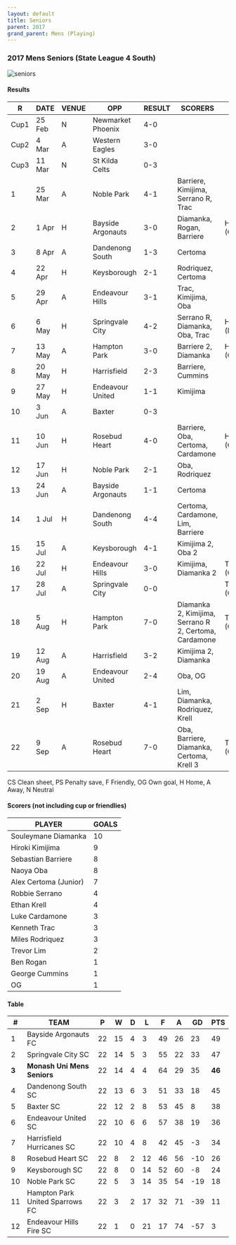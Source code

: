 ```yaml
---
layout: default
title: Seniors
parent: 2017
grand_parent: Mens (Playing)
---
```


### 2017 Mens Seniors (State League 4 South)

![seniors](https://photos.smugmug.com/photos/i-jjnDQqV/2/0d7cfe40/L/i-jjnDQqV-L.jpg)

#### Results

| R | DATE | VENUE| OPP | RESULT | SCORERS | GK |
| --- | --- | --- | --- | --- | --- | --- |
| Cup1 | 25 Feb | N | Newmarket Phoenix | 4-0 |  |  |
| Cup2 | 4 Mar | A| Western Eagles      | 3-0 |  |  |
| Cup3 | 11 Mar | N| St Kilda Celts     | 0-3 |  |  |
| 1 | 25 Mar  | A| Noble Park           | 4-1 | Barriere, Kimijima, Serrano R, Trac |  |
| 2 | 1 Apr   | H| Bayside Argonauts    | 3-0 | Diamanka, Rogan, Barriere | Heep (CS) |
| 3 | 8 Apr   | A| Dandenong South      | 1-3 | Certoma |  |
| 4 | 22 Apr  | H| Keysborough          | 2-1 | Rodriquez, Certoma |  |
| 5 | 29 Apr  | A| Endeavour Hills      | 3-1 | Trac, Kimijima, Oba |  |
| 6 | 6 May   | H| Springvale City      | 4-2 | Serrano R, Diamanka, Oba, Trac | Heep (PS) |
| 7 | 13 May  | A| Hampton Park         | 3-0 | Barriere 2, Diamanka | Heep (CS) |
| 8 | 20 May  | H| Harrisfield          | 2-3 | Barriere, Cummins |  |
| 9  | 27 May | H| Endeavour United     | 1-1 | Kimijima |  |
| 10 | 3 Jun  | A| Baxter               | 0-3 |  |  |
| 11 | 10 Jun | H| Rosebud Heart        | 4-0 | Barriere, Oba, Certoma, Cardamone | Heep (CS) |
| 12 | 17 Jun | H| Noble Park           | 2-1 | Oba, Rodriquez |  |
| 13 | 24 Jun | A| Bayside Argonauts    | 1-1 | Certoma |  |
| 14 | 1 Jul  | H| Dandenong South      | 4-4 | Certoma, Cardamone, Lim, Barriere |  |
| 15 | 15 Jul | A| Keysborough          | 4-1 | Kimijima 2, Oba 2 |  |
| 16 | 22 Jul | H| Endeavour Hills      | 3-0 | Kimijima, Diamanka 2 | Topic (CS) |
| 17 | 28 Jul | A| Springvale City      | 0-0 |  | Topic (CS) |
| 18 | 5 Aug  | H| Hampton Park         | 7-0 | Diamanka 2, Kimijima, Serrano R 2, Certoma, Cardamone | Topic (CS) |
| 19 | 12 Aug | A| Harrisfield          | 3-2 | Kimijima 2, Diamanka |  |
| 20 | 19 Aug | A| Endeavour United     | 2-4 | Oba, OG |  |
| 21 | 2 Sep  | H| Baxter               | 4-1 | Lim, Diamanka, Rodriquez, Krell |  |
| 22 | 9 Sep  | A| Rosebud Heart        | 7-0 | Oba, Barriere, Diamanka, Certoma, Krell 3 | Topic (CS) |

CS Clean sheet, PS Penalty save, F Friendly, OG Own goal, H Home, A Away, N Neutral

#### Scorers (not including cup or friendlies)

| PLAYER                   | GOALS |
| ------------------------ | --- |
| Souleymane Diamanka      | 10 |
| Hiroki Kimijima          | 9 |
| Sebastian Barriere       | 8 |
| Naoya Oba                | 8 |
| Alex Certoma (Junior)    | 7 |
| Robbie Serrano           | 4 |
| Ethan Krell              | 4 |
| Luke Cardamone           | 3 |
| Kenneth Trac             | 3 |
| Miles Rodriquez          | 3 |
| Trevor Lim               | 2 |
| Ben Rogan                | 1 |
| George Cummins           | 1 |
| OG                       | 1 |

#### Table

| # | TEAM | P | W | D | L | F | A | GD | PTS |
| --- | --- | --- | --- | --- | --- | --- | --- | --- | --- |
| 1 | Bayside Argonauts FC             | 22 | 15 | 4 | 3 | 49 | 26 | 23 | 49 |
| 2 | Springvale City SC               | 22 | 14 | 5 | 3 | 55 | 22 | 33 | 47 |
| **3** | **Monash Uni Mens Seniors**      | 22 | 14 | 4 | 4 | 64 | 29 | 35 | **46** |
| 4 | Dandenong South SC               | 22 | 13 | 6 | 3 | 51 | 33 | 18 | 45 |
| 5 | Baxter SC                        | 22 | 12 | 2 | 8 | 53 | 45 | 8 | 38 |
| 6 | Endeavour United SC              | 22 | 10 | 6 | 6 | 57 | 38 | 19 | 36 |
| 7 | Harrisfield Hurricanes SC        | 22 | 10 | 4 | 8 | 42 | 45 | -3 | 34 |
| 8 | Rosebud Heart SC                 | 22 | 8 | 2 | 12 | 46 | 56 | -10 | 26 |
| 9 | Keysborough SC                   | 22 | 8 | 0 | 14 | 52 | 60 | -8 | 24 |
| 10 | Noble Park SC                   | 22 | 5 | 3 | 14 | 35 | 54 | -19 | 18 |
| 11 | Hampton Park United Sparrows FC | 22 | 3 | 2 | 17 | 32 | 71 | -39 | 11 |
| 12 | Endeavour Hills Fire SC         | 22 | 1 | 0 | 21 | 17 | 74 | -57 | 3 |
